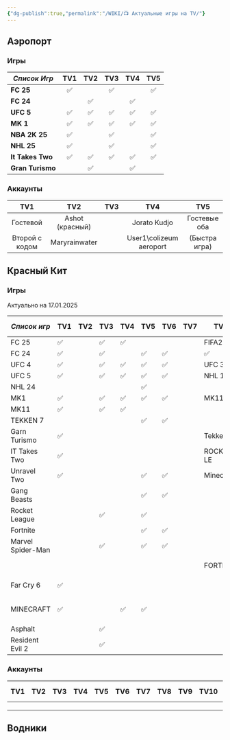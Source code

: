 ```yaml
---
{"dg-publish":true,"permalink":"/WIKI/📺 Актуальные игры на TV/"}
---
```


## Аэропорт
### Игры

| ***Список Игр*** | **TV1** | **TV2** | **TV3** | **TV4** | **TV5** |
| ---------------- | :-----: | :-----: | :-----: | :-----: | :-----: |
| **FC 25**        |    ✅    |         |    ✅    |         |    ✅    |
| **FC 24**        |         |    ✅    |         |    ✅    |         |
| **UFC 5**        |    ✅    |    ✅    |    ✅    |    ✅    |    ✅    |
| **MK 1**         |    ✅    |    ✅    |    ✅    |    ✅    |    ✅    |
| **NBA 2K 25**    |    ✅    |         |    ✅    |         |    ✅    |
| **NHL 25**       |    ✅    |         |    ✅    |         |    ✅    |
| **It Takes Two** |    ✅    |    ✅    |    ✅    |    ✅    |    ✅    |
| **Gran Turismo** |         |    ✅    |         |    ✅    |         |
### Аккаунты

|      **TV1**       |       **TV2**       | **TV3** |           **TV4**           |      **TV5**      |
| :------------: | :-------------: | :-: | :---------------------: | :-----------: |
|    Гостевой    | Ashot (красный) |     |      Jorato Kudjo       | Гостевые оба  |
| Второй с кодом |  Maryrainwater  |     | User1\colizeum aeroport | (Быстра игра) |


## Красный Кит
### Игры
Актуально на 17.01.2025


| ***Список игр***  | **TV1** | **TV2** | **TV3** | **TV4** | **TV5** | **TV6** | **TV7** | **TV8**   | **TV9**           | **TV10**    | **TV VIP5** | **VIP - ROOM** | ***Список игр***  |
| ----------------- | ------- | ------- | ------- | ------- | ------- | ------- | ------- | --------- | ----------------- | ----------- | ----------- | -------------- | ----------------- |
| FC 25             | ✅       |         | ✅       | ✅       |         |         |         | FIFA23    | FIFA21            | FIFA23      | ✅           |                | FC 25             |
| FC 24             | ✅       |         | ✅       |         | ✅       | ✅       |         | ✅         | FIFA22            | FIFA24      | ✅           | ✅              | FC 24             |
| UFC 4             | ✅       |         | ✅       | ✅       | ✅       | ✅       |         | UFC 3     | TEKKEN7           | FIFA21      | ✅           |                | UFC 4             |
| UFC 5             | ✅       |         | ✅       | ✅       | ✅       | ✅       |         | NHL 19    | MK11              | UFC 4       | ✅           | ✅              | UFC 5             |
| NHL 24            |         |         |         |         | ✅       |         |         |           |                   |             |             | ✅              | NHL 24            |
| MK1               | ✅       |         | ✅       | ✅       | ✅       | ✅       |         | MK11      | UFC 4             | ROCKET LE   |             | ✅              | MK1               |
| MK11              | ✅       |         | ✅       | ✅       |         |         |         |           |                   |             | ✅           | ✅              | MK11              |
| TEKKEN 7          |         |         |         |         | ✅       | ✅       |         |           |                   |             |             |                | TEKKEN 7          |
| Garn Turismo      | ✅       |         |         |         |         |         |         | Tekken 7  | GTA V             | GANG BEASTS |             |                | Garn Turismo      |
| IT Takes Two      | ✅       |         |         |         |         |         |         | ROCKET LE | NHL 22            | TEKKEN7     |             |                | IT Takes Two      |
| Unravel Two       | ✅       |         |         |         | ✅       | ✅       |         | Minecraft | FORTNITE          | FORTNITE    |             | ✅              | Unravel Two       |
| Gang Beasts       |         |         |         |         | ✅       | ✅       |         |           |                   |             | ✅           | ✅              | Gang Beasts       |
| Rocket League     |         |         | ✅       |         | ✅       |         |         |           |                   |             |             |                | Rocket League     |
| Fortnite          |         |         |         |         | ✅       | ✅       |         |           |                   |             |             |                | Fortnite          |
| Marvel Spider-Man |         |         | ✅       |         | ✅       | ✅       |         |           |                   |             |             |                | Marvel Spider-Man |
|                   |         |         |         |         |         |         |         | FORTNITE  | ROCKET LE         | NHL 19      |             |                |                   |
| Far Cry 6         | ✅       |         |         |         |         |         |         |           | GRAND TURISMO     | MINECRAFT   |             |                | Far Cry 6         |
| MINECRAFT         | ✅       |         |         | ✅       | ✅       |         |         |           | MARVEL SPIDER MAN |             |             | ✅              | MINECRAFT         |
| Asphalt           |         |         | ✅       |         |         |         |         |           |                   |             |             |                | Asphalt           |
| Resident Evil 2   |         |         | ✅       |         |         |         |         |           |                   |             |             |                | Resident Evil 2   |

### Аккаунты
| **TV1**        | **TV2**         | **TV3** | **TV4**                 | **TV5**       | **TV6** | **TV7** | **TV8** | **TV9** | **TV10** | **TV VIP5** | **VIP - ROOM** |
| -------------- | --------------- | ------- | ----------------------- | ------------- | ------- | ------- | ------- | ------- | -------- | ----------- | -------------- |
|                |                 |         |                         |               |         |         |         |         |          |             |                |
|                |                 |         |                         |               |         |         |         |         |          |             |                |
|                |                 |         |                         |               |         |         |         |         |          |             |                |

## Водники
